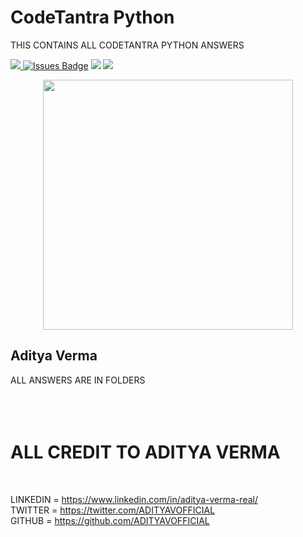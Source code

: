# CodeTantra Python
THIS CONTAINS ALL CODETANTRA PYTHON ANSWERS
<head>
  <link href="https://fonts.googleapis.com/css2?family=Carter+One&display=swap" rel="stylesheet"></head>
<a href="https://twitter.com/ADITYAVOFFICIAL" ><img src="https://img.shields.io/twitter/follow/ADITYAVOFFICIAL.svg?style=social" /> </a>
<a href="https://website.adityavermareal.repl.co/"><img src="https://img.shields.io/github/issues/ADITYAVOFFICIAL/codetantra-py" alt="Issues Badge"/></a>
<a href="https://website.adityavermareal.repl.co/"><img src="https://img.shields.io/wordpress/plugin/r/child-theme-check.svg"></a>
<a href="https://www.youtube.com/channel/UC9zfSBBnZniAOrek0xMqUAw" ><img src="https://img.shields.io/youtube/channel/views/UC9zfSBBnZniAOrek0xMqUAw?style=social" /> </a>
<br>
<p align = "center">
  <img src = "https://github-readme-streak-stats.herokuapp.com?user=ADITYAVOFFICIAL&theme=dark&hide_border=true" width = 400>
</p>
<h2>Aditya Verma</h2>
ALL ANSWERS ARE IN FOLDERS  <br><br><br><br>
<h1> ALL CREDIT TO ADITYA VERMA</h1><br>


LINKEDIN = https://www.linkedin.com/in/aditya-verma-real/<br>
TWITTER = https://twitter.com/ADITYAVOFFICIAL<br>
GITHUB = https://github.com/ADITYAVOFFICIAL<br>
